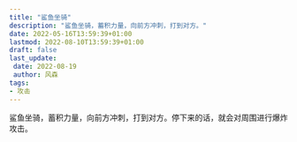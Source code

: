 ```yaml
---
title: "鲨鱼坐骑"
description: "鲨鱼坐骑，蓄积力量，向前方冲刺，打到对方。"
date: 2022-05-16T13:59:39+01:00
lastmod: 2022-08-10T13:59:39+01:00
draft: false
last_update:  
 date: 2022-08-19
 author: 风森
tags:
- 攻击
---
```


鲨鱼坐骑，蓄积力量，向前方冲刺，打到对方。停下来的话，就会对周围进行爆炸攻击。